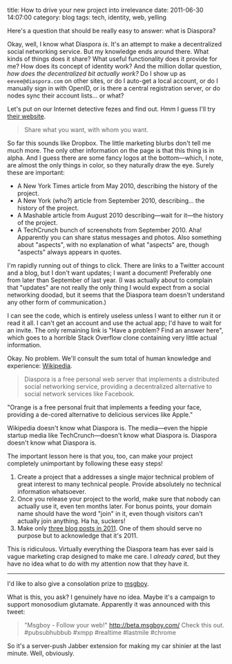 title: How to drive your new project into irrelevance
date: 2011-06-30 14:07:00
category: blog
tags: tech, identity, web, yelling

Here's a question that should be really easy to answer: what is Diaspora?

Okay, well, I know what Diaspora _is_.  It's an attempt to make a decentralized social networking service.  But my knowledge ends around there.  What kinds of things does it share?  What useful functionality does it provide for me?  How does its concept of identity work?  And the million dollar question, _how does the decentralized bit actually work?_  Do I show up as `eevee@diaspora.com` on other sites, or do I auto-get a local account, or do I manually sign in with OpenID, or is there a central registration server, or do nodes sync their account lists...  or what?

<!-- more -->

Let's put on our Internet detective fezes and find out.  Hmm I guess I'll try [their website][diaspora website].

> Share what you want, with whom you want.

So far this sounds like Dropbox.  The little marketing blurbs don't tell me much more.  The only other information on the page is that this thing is in alpha.  And I guess there are some fancy logos at the bottom—which, I note, are almost the only things in color, so they naturally draw the eye.  Surely these are important:

* A New York Times article from May 2010, describing the history of the project.
* A New York (who?) article from September 2010, describing...  the history of the project.
* A Mashable article from August 2010 describing—wait for it—the history of the project.
* A TechCrunch bunch of screenshots from September 2010.  Aha!  Apparently you can share status messages and photos.  Also something about "aspects", with no explanation of what "aspects" are, though "aspects" always appears in quotes.

I'm rapidly running out of things to click.  There are links to a Twitter account and a blog, but I don't want updates; I want a document!  Preferably one from later than September of last year.  (I was actually about to complain that "updates" are not really the only thing I would expect from a social networking doodad, but it seems that the Diaspora team doesn't understand any other form of communication.)

I can see the code, which is entirely useless unless I want to either run it or read it all.  I can't get an account and use the actual app; I'd have to wait for an invite.  The only remaining link is "Have a problem?  Find an answer here", which goes to a horrible Stack Overflow clone containing very little actual information.

Okay.  No problem.  We'll consult the sum total of human knowledge and experience: [Wikipedia][diaspora wikipedia].

> Diaspora is a free personal web server that implements a distributed social networking service, providing a decentralized alternative to social network services like Facebook.

"Orange is a free personal fruit that implements a feeding your face, providing a de-cored alternative to delicious services like Apple."

Wikipedia doesn't know what Diaspora is.  The media—even the hippie startup media like TechCrunch—doesn't know what Diaspora is.  Diaspora doesn't know what Diaspora is.

The important lesson here is that you, too, can make your project completely unimportant by following these easy steps!

1. Create a project that a addresses a single major technical problem of great interest to many technical people.  Provide absolutely no technical information whatsoever.
2. Once you release your project to the world, make sure that nobody can actually use it, even ten months later.  For bonus points, your domain name should have the word "join" in it, even though visitors can't actually join anything.  Ha ha, suckers!
3. Make only [three blog posts in 2011][diaspora blog].  One of them should serve no purpose but to acknowledge that it's 2011.

This is ridiculous.  Virtually everything the Diaspora team has ever said is vague marketing crap designed to make me care.  I _already cared_, but they have no idea what to do with my attention now that they have it.

---

I'd like to also give a consolation prize to [msgboy][].

What is this, you ask?  I genuinely have no idea.  Maybe it's a campaign to support monosodium glutamate.  Apparently it was announced with this tweet:

> "Msgboy - Follow your web!" http://beta.msgboy.com/ Check this out. #pubsubhubbub #xmpp #realtime #lastmile #chrome

So it's a server-push Jabber extension for making my car shinier at the last minute.  Well, obviously.


[diaspora blog]: http://blog.joindiaspora.com/
[diaspora website]: https://joindiaspora.com/
[diaspora wikipedia]: http://en.wikipedia.org/wiki/Diaspora_%28software%29
[msgboy]: http://beta.msgboy.com/
